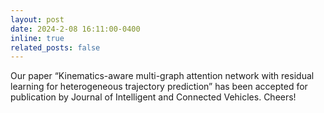```yaml
---
layout: post
date: 2024-2-08 16:11:00-0400
inline: true
related_posts: false
---
```



Our paper “Kinematics-aware multi-graph attention network with residual learning for heterogeneous trajectory prediction” has been accepted for publication by Journal of Intelligent and Connected Vehicles. Cheers!
